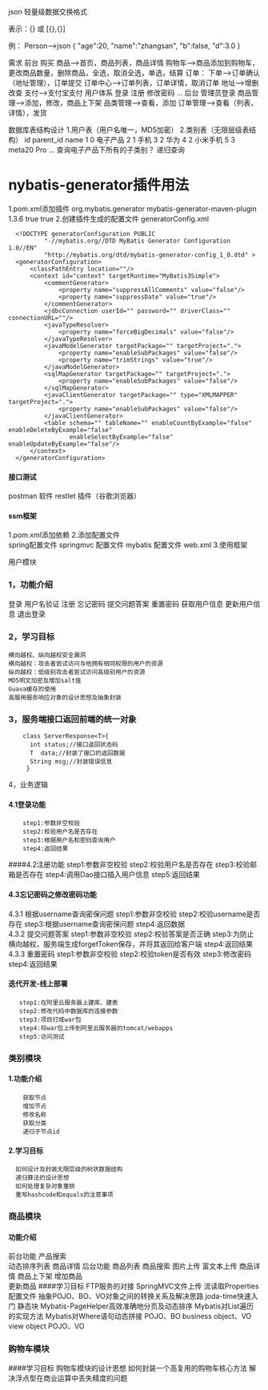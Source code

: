 json 轻量级数据交换格式

表示：{} 或 [{},{}]

例：
Person-->json
{
  "age":20,
  "name":"zhangsan",
  "b":false,
  "d":3.0
}

需求
前台
   购买 
      商品-->首页，商品列表，商品详情
      购物车-->商品添加到购物车，更改商品数量，删除商品，全选，取消全选，单选，结算
      订单：
          下单-->订单确认（地址管理），订单提交
          订单中心-->订单列表，订单详情，取消订单
      地址-->增删改查
      支付-->支付宝支付
   用户体系
       登录
       注册
       修改密码
       ...
后台
    管理员登录
    商品管理-->添加，修改，商品上下架
    品类管理-->查看，添加
    订单管理-->查看（列表，详情），发货

数据库表结构设计
1.用户表（用户名唯一，MD5加密）
2.类别表（无限层级表结构）
   id  parent_id     name
    1       0        电子产品
    2       1         手机
    3       2         华为
    4       2        小米手机
    5       3         meta20 Pro 
  ...
  查询电子产品下所有的子类别？
       递归查询
       
   <h1>nybatis-generator插件用法</h1>
   1.pom.xml添加插件
       <plugin>
        <groupId>org.mybatis.generator</groupId>
        <artifactId>mybatis-generator-maven-plugin</artifactId>
        <version>1.3.6</version>
        <configuration>
          <verbose>true</verbose>
          <overwrite>true</overwrite>
        </configuration>
       </plugin>
  2.创建插件生成的配置文件     
   generatorConfig.xml
   
   <?xml version="1.0" encoding="UTF-8" ?>
      <!DOCTYPE generatorConfiguration PUBLIC
              "-//mybatis.org//DTD MyBatis Generator Configuration 1.0//EN"
              "http://mybatis.org/dtd/mybatis-generator-config_1_0.dtd" >
      <generatorConfiguration>
          <classPathEntry location=""/>
          <context id="context" targetRuntime="MyBatis3Simple">
              <commentGenerator>
                  <property name="suppressAllComments" value="false"/>
                  <property name="suppressDate" value="true"/>
              </commentGenerator>
              <jdbcConnection userId="" password="" driverClass="" connectionURL=""/>
              <javaTypeResolver>
                  <property name="forceBigDecimals" value="false"/>
              </javaTypeResolver>
              <javaModelGenerator targetPackage="" targetProject=".">
                  <property name="enableSubPackages" value="false"/>
                  <property name="trimStrings" value="true"/>
              </javaModelGenerator>
              <sqlMapGenerator targetPackage="" targetProject=".">
                  <property name="enableSubPackages" value="false"/>
              </sqlMapGenerator>
              <javaClientGenerator targetPackage="" type="XMLMAPPER" targetProject=".">
                  <property name="enableSubPackages" value="false"/>
              </javaClientGenerator>
              <table schema="" tableName="" enableCountByExample="false" enableDeleteByExample="false"
                     enableSelectByExample="false" enableUpdateByExample="false"/>
          </context>
      </generatorConfiguration>
   
   ####  接口测试
   postman 软件
   restlet 插件（谷歌浏览器）
   
   ####  ssm框架
   1.pom.xml添加依赖
   2.添加配置文件  
      spring配置文件
      springmvc 配置文件
      mybatis 配置文件
      web.xml
   3.使用框架
   
   用户模块
  ###  1，功能介绍
   登录
   用户名验证
   注册
   忘记密码
   提交问题答案
   重置密码
   获取用户信息
   更新用户信息
   退出登录
   ### 2，学习目标
    横向越权、纵向越权安全漏洞
    横向越权：攻击者尝试访问与他拥有相同权限的用户的资源
    纵向越权：低级别攻击者尝试访问高级别用户的资源
    MD5明文加密及增加salt值
    Guava缓存的使用
    高服用服务响应对象的设计思想及抽象封装
  ###  3，服务端接口返回前端的统一对象
        class ServerResponse<T>{
          int status;//接口返回状态码
          T  data;//封装了接口的返回数据
          String msg;//封装错误信息
         }
   4，业务逻辑
   #### 4.1登录功能
        step1:参数非空校验
        step2:校验用户名是否存在
        step3:根据用户名和密码查询用户
        step4:返回结果
   ####4.2注册功能
         step1:参数非空校验
         step2:校验用户名是否存在
         step3:校验邮箱是否存在
         step4:调用Dao接口插入用户信息
         step5:返回结果
  #### 4.3忘记密码之修改密码功能
   4.3.1 根据username查询密保问题
        step1:参数非空校验
        step2:校验username是否存在
        step3:根据username查询密保问题
        step4:返回数据  
   4.3.2 提交问题答案
        step1:参数非空校验
        step2:校验答案是否正确
        step3:为防止横向越权，服务端生成forgetToken保存，并将其返回给客户端
        step4:返回结果
   4.3.3 重置密码
        step1:参数非空校验
        step2:校验token是否有效
        step3:修改密码
        step4:返回结果
   
   #### 迭代开发-线上部署
       step1:在阿里云服务器上建库、建表
       step2:修改代码中数据库的连接参数
       step3:项目打成war包
       step4:将war包上传到阿里云服务器的tomcat/webapps
       step5:访问测试  
   
   ###  类别模块
   #### 1.功能介绍
        获取节点
        增加节点
        修改名称
        获取分类
        递归子节点id
   ####  2.学习目标
      如何设计及封装无限层级的树状数据结构
      递归算法的设计思想
      如何处理复杂对象重排
      重写hashcode和equals的注意事项
   
   ### 商品模块
   #### 功能介绍
   前台功能
          产品搜索          
          动态排序列表
          商品详情 
   后台功能
       商品列表
       商品搜索
       图片上传
       富文本上传
       商品详情
       商品上下架
       增加商品    
       更新商品
   ####学习目标
   FTP服务的对接
   SpringMVC文件上传
   流读取Properties配置文件
   抽象POJO、BO、VO对象之间的转换关系及解决思路
   joda-time快速入门
   静态块
   Mybatis-PageHelper高效准确地分页及动态排序
   Mybatis对List遍历的实现方法
   Mybatis对Where语句动态拼接
   POJO、BO business object、VO view object
   POJO、VO
   
  ### 购物车模块
  ####学习目标
   购物车模块的设计思想
   如何封装一个高复用的购物车核心方法
   解决浮点型在商业运算中丢失精度的问题
   
   
   
   
   
   
   